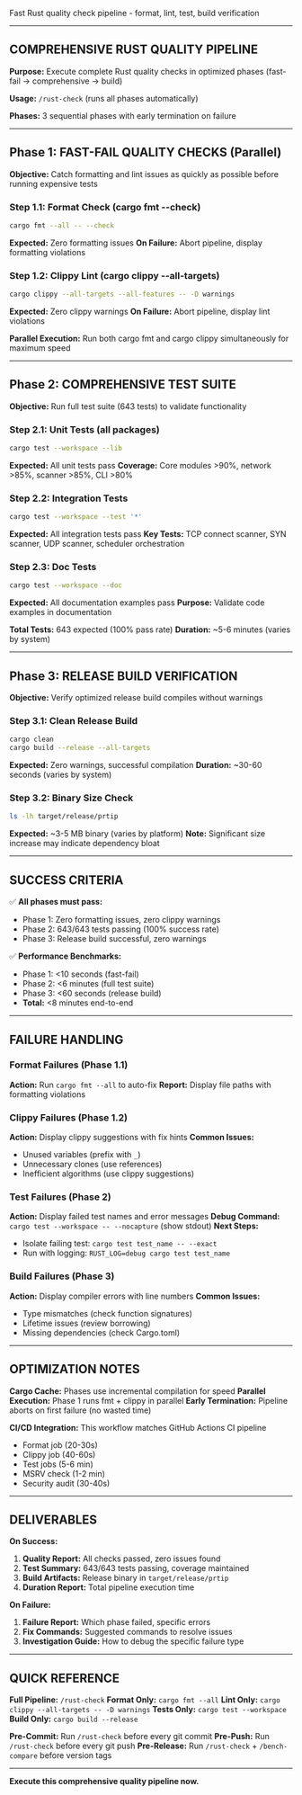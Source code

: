 Fast Rust quality check pipeline - format, lint, test, build verification

---

## COMPREHENSIVE RUST QUALITY PIPELINE

**Purpose:** Execute complete Rust quality checks in optimized phases (fast-fail → comprehensive → build)

**Usage:** `/rust-check` (runs all phases automatically)

**Phases:** 3 sequential phases with early termination on failure

---

## Phase 1: FAST-FAIL QUALITY CHECKS (Parallel)

**Objective:** Catch formatting and lint issues as quickly as possible before running expensive tests

### Step 1.1: Format Check (cargo fmt --check)

```bash
cargo fmt --all -- --check
```

**Expected:** Zero formatting issues
**On Failure:** Abort pipeline, display formatting violations

### Step 1.2: Clippy Lint (cargo clippy --all-targets)

```bash
cargo clippy --all-targets --all-features -- -D warnings
```

**Expected:** Zero clippy warnings
**On Failure:** Abort pipeline, display lint violations

**Parallel Execution:** Run both cargo fmt and cargo clippy simultaneously for maximum speed

---

## Phase 2: COMPREHENSIVE TEST SUITE

**Objective:** Run full test suite (643 tests) to validate functionality

### Step 2.1: Unit Tests (all packages)

```bash
cargo test --workspace --lib
```

**Expected:** All unit tests pass
**Coverage:** Core modules >90%, network >85%, scanner >85%, CLI >80%

### Step 2.2: Integration Tests

```bash
cargo test --workspace --test '*'
```

**Expected:** All integration tests pass
**Key Tests:** TCP connect scanner, SYN scanner, UDP scanner, scheduler orchestration

### Step 2.3: Doc Tests

```bash
cargo test --workspace --doc
```

**Expected:** All documentation examples pass
**Purpose:** Validate code examples in documentation

**Total Tests:** 643 expected (100% pass rate)
**Duration:** ~5-6 minutes (varies by system)

---

## Phase 3: RELEASE BUILD VERIFICATION

**Objective:** Verify optimized release build compiles without warnings

### Step 3.1: Clean Release Build

```bash
cargo clean
cargo build --release --all-targets
```

**Expected:** Zero warnings, successful compilation
**Duration:** ~30-60 seconds (varies by system)

### Step 3.2: Binary Size Check

```bash
ls -lh target/release/prtip
```

**Expected:** ~3-5 MB binary (varies by platform)
**Note:** Significant size increase may indicate dependency bloat

---

## SUCCESS CRITERIA

✅ **All phases must pass:**
- Phase 1: Zero formatting issues, zero clippy warnings
- Phase 2: 643/643 tests passing (100% success rate)
- Phase 3: Release build successful, zero warnings

✅ **Performance Benchmarks:**
- Phase 1: <10 seconds (fast-fail)
- Phase 2: <6 minutes (full test suite)
- Phase 3: <60 seconds (release build)
- **Total:** <8 minutes end-to-end

---

## FAILURE HANDLING

### Format Failures (Phase 1.1)

**Action:** Run `cargo fmt --all` to auto-fix
**Report:** Display file paths with formatting violations

### Clippy Failures (Phase 1.2)

**Action:** Display clippy suggestions with fix hints
**Common Issues:**
- Unused variables (prefix with `_`)
- Unnecessary clones (use references)
- Inefficient algorithms (use clippy suggestions)

### Test Failures (Phase 2)

**Action:** Display failed test names and error messages
**Debug Command:** `cargo test --workspace -- --nocapture` (show stdout)
**Next Steps:**
- Isolate failing test: `cargo test test_name -- --exact`
- Run with logging: `RUST_LOG=debug cargo test test_name`

### Build Failures (Phase 3)

**Action:** Display compiler errors with line numbers
**Common Issues:**
- Type mismatches (check function signatures)
- Lifetime issues (review borrowing)
- Missing dependencies (check Cargo.toml)

---

## OPTIMIZATION NOTES

**Cargo Cache:** Phases use incremental compilation for speed
**Parallel Execution:** Phase 1 runs fmt + clippy in parallel
**Early Termination:** Pipeline aborts on first failure (no wasted time)

**CI/CD Integration:** This workflow matches GitHub Actions CI pipeline
- Format job (20-30s)
- Clippy job (40-60s)
- Test jobs (5-6 min)
- MSRV check (1-2 min)
- Security audit (30-40s)

---

## DELIVERABLES

**On Success:**
1. **Quality Report:** All checks passed, zero issues found
2. **Test Summary:** 643/643 tests passing, coverage maintained
3. **Build Artifacts:** Release binary in `target/release/prtip`
4. **Duration Report:** Total pipeline execution time

**On Failure:**
1. **Failure Report:** Which phase failed, specific errors
2. **Fix Commands:** Suggested commands to resolve issues
3. **Investigation Guide:** How to debug the specific failure type

---

## QUICK REFERENCE

**Full Pipeline:** `/rust-check`
**Format Only:** `cargo fmt --all`
**Lint Only:** `cargo clippy --all-targets -- -D warnings`
**Tests Only:** `cargo test --workspace`
**Build Only:** `cargo build --release`

**Pre-Commit:** Run `/rust-check` before every git commit
**Pre-Push:** Run `/rust-check` before every git push
**Pre-Release:** Run `/rust-check` + `/bench-compare` before version tags

---

**Execute this comprehensive quality pipeline now.**

